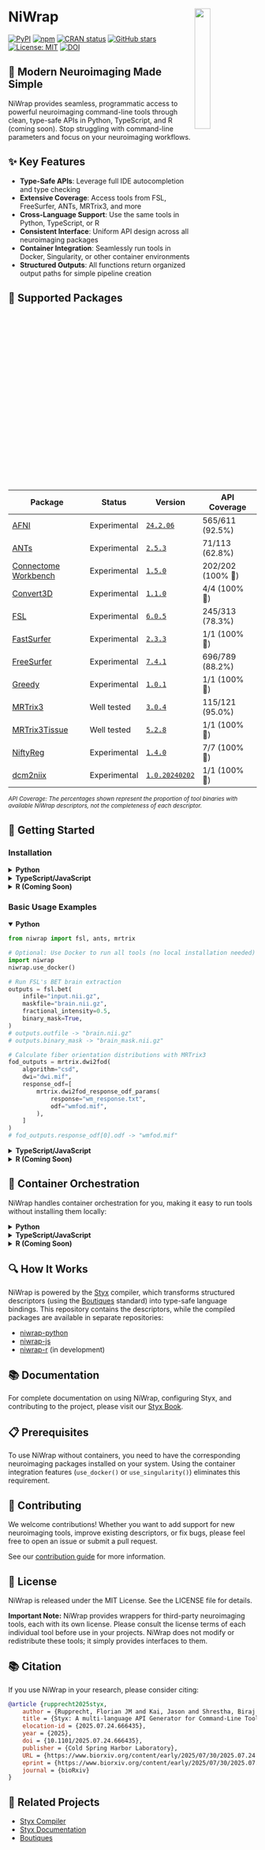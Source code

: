 # NiWrap <img src="logo.png" align="right" width="25%"/>

[![PyPI](https://img.shields.io/pypi/v/niwrap.svg)](https://pypi.org/project/niwrap/)
[![npm](https://img.shields.io/npm/v/niwrap.svg)](https://www.npmjs.com/package/niwrap)
[![CRAN status](https://img.shields.io/badge/CRAN-coming%20soon-orange)](https://cran.r-project.org/)
[![GitHub stars](https://img.shields.io/github/stars/styx-api/niwrap?style=social)](https://github.com/styx-api/niwrap/stargazers)
[![License: MIT](https://img.shields.io/badge/License-MIT-blue.svg)](https://opensource.org/licenses/MIT)
[![DOI](https://zenodo.org/badge/DOI/10.5281/zenodo.14509680.svg)](https://doi.org/10.5281/zenodo.14509680)

## 🧠 Modern Neuroimaging Made Simple

NiWrap provides seamless, programmatic access to powerful neuroimaging command-line tools through clean, type-safe APIs in Python, TypeScript, and R (coming soon). Stop struggling with command-line parameters and focus on your neuroimaging workflows.

## ✨ Key Features

- **Type-Safe APIs**: Leverage full IDE autocompletion and type checking
- **Extensive Coverage**: Access tools from FSL, FreeSurfer, ANTs, MRTrix3, and more
- **Cross-Language Support**: Use the same tools in Python, TypeScript, or R
- **Consistent Interface**: Uniform API design across all neuroimaging packages
- **Container Integration**: Seamlessly run tools in Docker, Singularity, or other container environments
- **Structured Outputs**: All functions return organized output paths for simple pipeline creation

## 🧰 Supported Packages

<!-- START_PACKAGES_TABLE -->

| Package | Status | Version | API Coverage |
| --- | --- | --- | --- |
| [AFNI](https://afni.nimh.nih.gov/) | Experimental | [`24.2.06`](https://hub.docker.com/r/afni/afni_make_build) | 565/611 (92.5%) |
| [ANTs](https://github.com/ANTsX/ANTs) | Experimental | [`2.5.3`](https://hub.docker.com/r/antsx/ants) | 71/113 (62.8%) |
| [Connectome Workbench](https://github.com/Washington-University/workbench) | Experimental | [`1.5.0`](https://hub.docker.com/r/brainlife/connectome_workbench) | 202/202 (100% 🎉) |
| [Convert3D](http://www.itksnap.org/pmwiki/pmwiki.php?n=Convert3D.Convert3D) | Experimental | [`1.1.0`](https://hub.docker.com/r/pyushkevich/itksnap) | 4/4 (100% 🎉) |
| [FSL](https://fsl.fmrib.ox.ac.uk/fsl/fslwiki) | Experimental | [`6.0.5`](https://hub.docker.com/r/brainlife/fsl) | 245/313 (78.3%) |
| [FastSurfer](https://github.com/Deep-MI/FastSurfer) | Experimental | [`2.3.3`](https://hub.docker.com/r/deepmi/fastsurfer) | 1/1 (100% 🎉) |
| [FreeSurfer](https://github.com/freesurfer/freesurfer) | Experimental | [`7.4.1`](https://hub.docker.com/r/freesurfer/freesurfer) | 696/789 (88.2%) |
| [Greedy](https://sites.google.com/view/greedyreg/about) | Experimental | [`1.0.1`](https://hub.docker.com/r/pyushkevich/itksnap) | 1/1 (100% 🎉) |
| [MRTrix3](https://www.mrtrix.org/) | Well tested | [`3.0.4`](https://hub.docker.com/r/mrtrix3/mrtrix3) | 115/121 (95.0%) |
| [MRTrix3Tissue](https://3tissue.github.io/) | Well tested | [`5.2.8`](https://hub.docker.com/r/brainlife/3tissue) | 1/1 (100% 🎉) |
| [NiftyReg](http://cmictig.cs.ucl.ac.uk/wiki/index.php/NiftyReg) | Experimental | [`1.4.0`](https://hub.docker.com/r/vnmd/niftyreg_1.4.0) | 7/7 (100% 🎉) |
| [dcm2niix](https://github.com/rordenlab/dcm2niix) | Experimental | [`1.0.20240202`](https://hub.docker.com/r/vnmd/dcm2niix_v1.0.20240202) | 1/1 (100% 🎉) |

<!-- END_PACKAGES_TABLE -->
<small>*API Coverage: The percentages shown represent the proportion of tool binaries with available NiWrap descriptors, not the completeness of each descriptor.*</small>

## 🚀 Getting Started

### Installation

<details>
<summary><b>Python</b></summary>

```bash
pip install niwrap
```
</details>

<details>
<summary><b>TypeScript/JavaScript</b></summary>

```bash
npm install niwrap
# or
yarn add niwrap
```
</details>

<details>
<summary><b>R (Coming Soon)</b></summary>

```bash
# Not yet available on CRAN
# Coming soon!
```
</details>

### Basic Usage Examples

<details open>
<summary><b>Python</b></summary>

```python
from niwrap import fsl, ants, mrtrix

# Optional: Use Docker to run all tools (no local installation needed)
import niwrap
niwrap.use_docker()

# Run FSL's BET brain extraction
outputs = fsl.bet(
    infile="input.nii.gz", 
    maskfile="brain.nii.gz", 
    fractional_intensity=0.5,
    binary_mask=True,
)
# outputs.outfile -> "brain.nii.gz"
# outputs.binary_mask -> "brain_mask.nii.gz"

# Calculate fiber orientation distributions with MRTrix3
fod_outputs = mrtrix.dwi2fod(
    algorithm="csd",
    dwi="dwi.mif",
    response_odf=[
        mrtrix.dwi2fod_response_odf_params(
            response="wm_response.txt",
            odf="wmfod.mif",
        ),
    ]
)
# fod_outputs.response_odf[0].odf -> "wmfod.mif"
```
</details>

<details>
<summary><b>TypeScript/JavaScript</b></summary>

```typescript
import { niwrap, fsl, ants, mrtrix3 } from 'niwrap';

// Optional: Use Docker to run all tools (no local installation needed)
niwrap.useDocker();

// Run FSL's BET brain extraction
const outputs = await fsl.bet({
    input: "input.nii.gz", 
    output: "brain.nii.gz",
    f: 0.5 
});
// outputs.outputFile -> "brain.nii.gz"
// outputs.maskFile -> "brain_mask.nii.gz"

// Calculate fiber orientation distributions with MRTrix3
const fodOutputs = await mrtrix3.dwi2fod({
    algorithm: "csd",
    in_file: "dwi.mif",
    wm_txt: "wm_response.txt",
    wm_odf: "wmfod.mif"
});
// fodOutputs.wmOdf -> "wmfod.mif"
```
</details>

<details>
<summary><b>R (Coming Soon)</b></summary>

```R
library(niwrap)

# Optional: Use Docker to run all tools (no local installation needed)
niwrap$use_docker()

# Run FSL's BET brain extraction
outputs <- fsl$bet("input.nii.gz", "brain.nii.gz", fractional_intensity=0.5)
# outputs$output_file -> "brain.nii.gz"
# outputs$mask_file -> "brain_mask.nii.gz"

# More functionality coming soon!
```
</details>

## 🔧 Container Orchestration

NiWrap handles container orchestration for you, making it easy to run tools without installing them locally:

<details>
<summary><b>Python</b></summary>

```python
import niwrap

# Use Docker containers
niwrap.use_docker()

# Use Singularity containers
niwrap.use_singularity()

# Custom container configuration
niwrap.use_docker()
```
</details>

<details>
<summary><b>TypeScript/JavaScript</b></summary>

```typescript
import { niwrap } from 'niwrap';

// Use Docker containers
niwrap.useDocker();

// Use Singularity containers
niwrap.useSingularity();

// Custom container configuration
niwrap.useDocker({
    bindMounts: ["/data:/data"],
    envs: {"CUDA_VISIBLE_DEVICES": "0"}
});
```
</details>

<details>
<summary><b>R (Coming Soon)</b></summary>

```R
library(niwrap)

# Use Docker containers
niwrap$use_docker()

# Use Singularity containers
niwrap$use_singularity()

# Custom container configuration
niwrap$use_docker(
    bind_mounts = c("/data:/data"),
    envs = list(CUDA_VISIBLE_DEVICES = "0")
)
```
</details>

## 🔍 How It Works

NiWrap is powered by the [Styx](https://github.com/styx-api/styx) compiler, which transforms structured descriptors (using the [Boutiques](https://boutiques.github.io/) standard) into type-safe language bindings. This repository contains the descriptors, while the compiled packages are available in separate repositories:

- [niwrap-python](https://github.com/styx-api/niwrap-python)
- [niwrap-js](https://github.com/styx-api/niwrap-js)
- [niwrap-r](https://github.com/styx-api/niwrap-r) (in development)

## 📚 Documentation

For complete documentation on using NiWrap, configuring Styx, and contributing to the project, please visit our [Styx Book](https://styx-api.github.io/styxbook/).

## 📋 Prerequisites

To use NiWrap without containers, you need to have the corresponding neuroimaging packages installed on your system. Using the container integration features (`use_docker()` or `use_singularity()`) eliminates this requirement.

## 🤝 Contributing

We welcome contributions! Whether you want to add support for new neuroimaging tools, improve existing descriptors, or fix bugs, please feel free to open an issue or submit a pull request.

See our [contribution guide](https://styx-api.github.io/styxbook/contributing.html) for more information.

## 📄 License

NiWrap is released under the MIT License. See the LICENSE file for details.

**Important Note:** NiWrap provides wrappers for third-party neuroimaging tools, each with its own license. Please consult the license terms of each individual tool before use in your projects. NiWrap does not modify or redistribute these tools; it simply provides interfaces to them.

## 📚 Citation

If you use NiWrap in your research, please consider citing:

```bibtex
@article {rupprecht2025styx,
	author = {Rupprecht, Florian JM and Kai, Jason and Shrestha, Biraj and Giavasis, Steven and Xu, Ting and Glatard, Tristan and Milham, Michael P and Kiar, Gregory},
	title = {Styx: A multi-language API Generator for Command-Line Tools},
	elocation-id = {2025.07.24.666435},
	year = {2025},
	doi = {10.1101/2025.07.24.666435},
	publisher = {Cold Spring Harbor Laboratory},
	URL = {https://www.biorxiv.org/content/early/2025/07/30/2025.07.24.666435},
	eprint = {https://www.biorxiv.org/content/early/2025/07/30/2025.07.24.666435.full.pdf},
	journal = {bioRxiv}
}
```

## 🔗 Related Projects

- [Styx Compiler](https://github.com/styx-api/styx)
- [Styx Documentation](https://styx-api.github.io/styxbook/)
- [Boutiques](https://boutiques.github.io/)
